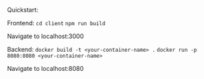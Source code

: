 Quickstart:

Frontend:
`cd client`
`npm run build`

Navigate to localhost:3000

Backend:
<in Project root>
`docker build -t <your-container-name> .`
`docker run -p 8080:8080 <your-container-name>`

Navigate to localhost:8080
